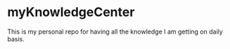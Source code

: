 # myKnowledgeCenter
This is my personal repo for having all the knowledge I am getting on daily basis.
